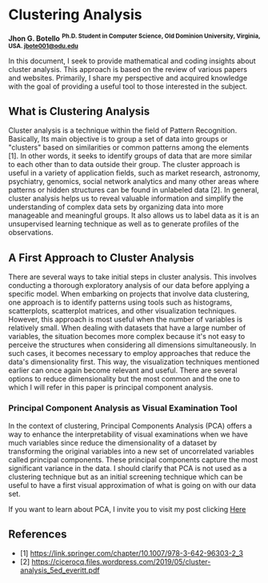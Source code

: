 # Clustering Analysis

**Jhon G. Botello** <sup>**Ph.D. Student in Computer Science, Old Dominion University, Virginia, USA. jbote001@odu.edu**

In this document, I seek to provide mathematical and coding insights about cluster analysis. This approach is based on the review of various papers and websites. Primarily, I share my perspective and acquired knowledge with the goal of providing a useful tool to those interested in the subject.

## What is Clustering Analysis
Cluster analysis is a technique within the field of Pattern Recognition. Basically, Its main objective is to group a set of data into groups or "clusters" based on similarities or common patterns among the elements [1]. In other words, it seeks to identify groups of data that are more similar to each other than to data outside their group. The cluster approach is useful in a variety of application fields, such as market research, astronomy, psychiatry, genomics, social network analytics and many other areas where patterns or hidden structures can be found in unlabeled data [2]. In general, cluster analysis helps us to reveal valuable information and simplify the understanding of complex data sets by organizing data into more manageable and meaningful groups. It also allows us to label data as it is an unsupervised learning technique as well as to generate profiles of the observations.

## A First Approach to Cluster Analysis
There are several ways to take initial steps in cluster analysis. This involves conducting a thorough exploratory analysis of our data before applying a specific model. When embarking on projects that involve data clustering, one approach is to identify patterns using tools such as histograms, scatterplots, scatterplot matrices, and other visualization techniques. However, this approach is most useful when the number of variables is relatively small. When dealing with datasets that have a large number of variables, the situation becomes more complex because it's not easy to perceive the structures when considering all dimensions simultaneously. In such cases, it becomes necessary to employ approaches that reduce the data's dimensionality first. This way, the visualization techniques mentioned earlier can once again become relevant and useful. There are several options to reduce dimensionality but the most common and the one to which I will refer in this paper is principal component analysis.

### Principal Component Analysis as Visual Examination Tool
In the context of clustering, Principal Components Analysis (PCA) offers a way to enhance the interpretability of visual examinations when we have much variables since reduce the dimensionality of a dataset by transforming the original variables into a new set of uncorrelated variables called principal components. These principal components capture the most significant variance in the data. I should clarify that PCA is not used as a clustering technique but as an initial screening technique which can be useful to have a first visual approximation of what is going on with our data set.

If you want to learn about PCA, I invite you to visit my post clicking [Here](https://github.com/jgbotello/Public_ML_DeepLearning/blob/main/Principal_Component_Analysis/PCA.md)



## References
* [1] <https://link.springer.com/chapter/10.1007/978-3-642-96303-2_3>
* [2] <https://cicerocq.files.wordpress.com/2019/05/cluster-analysis_5ed_everitt.pdf>
